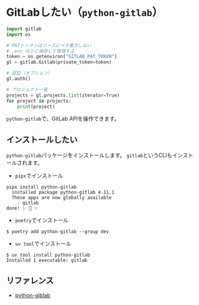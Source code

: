 # GitLabしたい（`python-gitlab`）

```python
import gitlab
import os

# PATトークンはソースにベタ書きしない
# .env などに保存して管理する
token = os.getenviron["GITLAB_PAT_TOKEN"]
gl = gitlab.Gitlab(private_token=token)

# 認証（オプション）
gl.auth()

# プロジェクト一覧
projects = gl.projects.list(iterator=True)
for project in projects:
    print(project)
```

`python-gitlab`で、GitLab APIを操作できます。

## インストールしたい

`python-gitlab`パッケージをインストールします。
`gitlab`というCLIもインストールされます。

- `pipx`でインストール

```console
pipx install python-gitlab
  installed package python-gitlab 4.11.1
  These apps are now globally available
    - gitlab
done! ✨ 🌟 ✨
```

- `poetry`でインストール

```console
$ poetry add python-gitlab --group dev
```

- `uv tool`でインストール

```console
$ uv tool install python-gitlab
Installed 1 executable: gitlab
```

## リファレンス

- [python-giblab](https://python-gitlab.readthedocs.io/en/stable/index.html)
